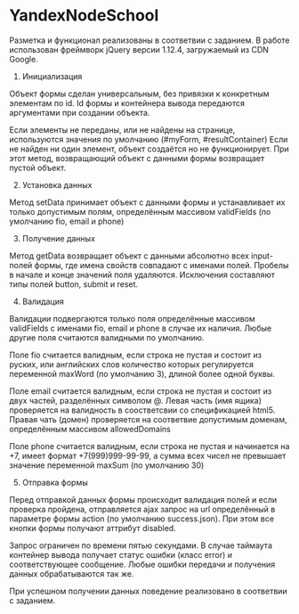 # YandexNodeSchool

Разметка и функционал реализованы в соответвии с заданием.
В работе использован фреймворк jQuery версии 1.12.4, загружаемый из CDN Google.


1. Инициализация

Объект формы сделан универсальным, без привязки к конкретным элементам по id. Id формы и контейнера вывода передаются аргументами при создании объекта.

Если элементы не переданы, или не найдены на странице, используются значения по умолчанию (#myForm, #resultContainer)
Если не найден ни один элемент, объект создаётся но не функционирует. При этот метод, возвращающий объект с данными формы возвращает пустой объект.


2. Установка данных

Метод setData принимает объект с данными формы и устанавливает их только допустимым полям, определённым массивом validFields (по умолчанию fio, email и phone)


3. Получение данных

Метод getData возвращает объект с данными абсолютно всех input-полей формы, где имена свойств совпадают с именами полей. Пробелы в начале и конце значений поля удаляются. Исключения составляют типы полей button, submit и reset.


4. Валидация

Валидации подвергаются только поля определённые массивом validFields с именами fio, email и phone в случае их наличия. Любые другие поля считаются валидными по умолчанию.

Поле fio считается валидным, если строка не пустая и состоит из руских, или английских слов количество которых регулируется переменной maxWord (по умолчанию 3), длиной более одной буквы.

Поле email считается валидным, если строка не пустая и cостоит из двух частей, разделённых символом @. Левая часть (имя ящика) проверяется на валидность в соостветсвии со спецификацией html5. Правая чать (домен) проверяется на соответвие допустимым доменам, определённым массивом allowedDomains

Поле phone считается валидным, если строка не пустая и начинается на +7, имеет формат +7(999)999-99-99, а сумма всех чисел не превышает значение переменной maxSum (по умолчанию 30)


5. Отправка формы

Перед отправкой данных формы происходит валидация полей и если проверка пройдена, отправляется ajax запрос на url определённый в параметре формы action (по умолчанию success.json). При этом все кнопки формы получают аттрибут disabled.

Запрос ограничен по времени пятью секундами. В случае таймаута контейнер вывода получает статус ошибки (класс error) и соответствующее сообщение. Любые ошибки передачи и получения данных обрабатываются так же.

При успешном получении данных поведение реализовано в соответвии с заданием.
